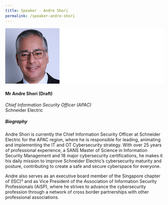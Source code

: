 ```yaml
---
title: Speaker - Andre Shori
permalink: /speaker-andre-shori
---
```


![Andre Shori](/images/speakers/Shori-Andre.jpg)

#### **Mr Andre Shori (Draft)**

*Chief Information Security Officer (APAC)*  
Schneider Electric

##### **Biography**

Andre Shori is currently the Chief Information Security Officer at Schneider Electric for the APAC region, where he is responsible for leading, animating and implementing the IT and OT Cybersecurity strategy. With over 25 years of professional experience, a SANS Master of Science in Information Security Management and 18 major cybersecurity certifications, he makes it his daily mission to improve Schneider Electric’s cybersecurity maturity and posture, contributing to create a safe and secure cyberspace for everyone.

Andre also serves as an executive board member of the Singapore chapter of (ISC)² and as Vice President of the Association of Information Security Professionals (AiSP), where he strives to advance the cybersecurity profession through a network of cross border partnerships with other professional associations.